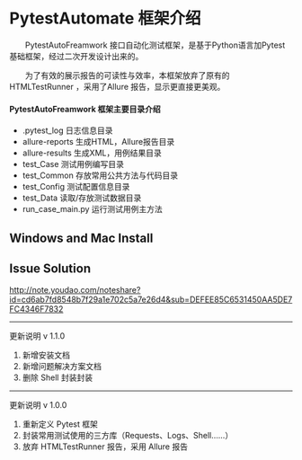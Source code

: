 # PytestAutomate 框架介绍
  
　　PytestAutoFreamwork 接口自动化测试框架，是基于Python语言加Pytest基础框架，经过二次开发设计出来的。

　　为了有效的展示报告的可读性与效率，本框架放弃了原有的 HTMLTestRunner ，采用了Allure 报告，显示更直接更美观。

#### PytestAutoFreamwork 框架主要目录介绍
* .pytest_log       日志信息目录
* allure-reports    生成HTML，Allure报告目录
* allure-results    生成XML，用例结果目录
* test_Case         测试用例编写目录
* test_Common       存放常用公共方法与代码目录
* test_Config       测试配置信息目录
* test_Data         读取/存放测试数据目录
* run_case_main.py  运行测试用例主方法 

Windows and Mac Install 
---


Issue Solution 
---

http://note.youdao.com/noteshare?id=cd6ab7fd8548b7f29a1e702c5a7e26d4&sub=DEFEE85C6531450AA5DE7FC4346F7832

---
更新说明 v 1.1.0
1. 新增安装文档
2. 新增问题解决方案文档
3. 删除 Shell 封装封装
---
更新说明 v 1.0.0
1. 重新定义 Pytest 框架
2. 封装常用测试使用的三方库（Requests、Logs、Shell……）
3. 放弃 HTMLTestRunner 报告，采用 Allure 报告
